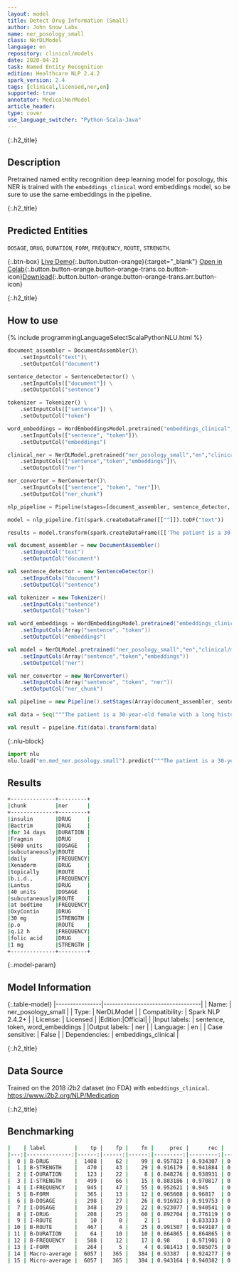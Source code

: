 ```yaml
---
layout: model
title: Detect Drug Information (Small)
author: John Snow Labs
name: ner_posology_small
class: NerDLModel
language: en
repository: clinical/models
date: 2020-04-21
task: Named Entity Recognition
edition: Healthcare NLP 2.4.2
spark_version: 2.4
tags: [clinical,licensed,ner,en]
supported: true
annotator: MedicalNerModel
article_header:
type: cover
use_language_switcher: "Python-Scala-Java"
---
```


{:.h2_title}
## Description

Pretrained named entity recognition deep learning model for posology, this NER is trained with the ``embeddings_clinical`` word embeddings model, so be sure to use the same embeddings in the pipeline.

{:.h2_title}
## Predicted Entities 
``DOSAGE``, ``DRUG``, ``DURATION``, ``FORM``, ``FREQUENCY``, ``ROUTE``, ``STRENGTH``.

{:.btn-box}
[Live Demo](https://demo.johnsnowlabs.com/healthcare/NER_POSOLOGY/){:.button.button-orange}{:target="_blank"}
[Open in Colab](https://colab.research.google.com/github/JohnSnowLabs/spark-nlp-workshop/blob/master/tutorials/Certification_Trainings/Healthcare/1.Clinical_Named_Entity_Recognition_Model.ipynb){:.button.button-orange.button-orange-trans.co.button-icon}[Download](https://s3.amazonaws.com/auxdata.johnsnowlabs.com/clinical/models/ner_posology_small_en_2.4.2_2.4_1587513301751.zip){:.button.button-orange.button-orange-trans.arr.button-icon}

{:.h2_title}
## How to use 
<div class="tabs-box" markdown="1">

{% include programmingLanguageSelectScalaPythonNLU.html %}

```python
document_assembler = DocumentAssembler()\
    .setInputCol("text")\
    .setOutputCol("document")

sentence_detector = SentenceDetector() \
    .setInputCols(["document"]) \
    .setOutputCol("sentence")

tokenizer = Tokenizer() \
    .setInputCols(["sentence"]) \
    .setOutputCol("token")

word_embeddings = WordEmbeddingsModel.pretrained("embeddings_clinical", "en", "clinical/models")\
	.setInputCols(["sentence", "token"])\
	.setOutputCol("embeddings")

clinical_ner = NerDLModel.pretrained("ner_posology_small","en","clinical/models")\
	.setInputCols(["sentence","token","embeddings"])\
	.setOutputCol("ner")

ner_converter = NerConverter()\
	.setInputCols(["sentence", "token", "ner"])\
	.setOutputCol("ner_chunk")

nlp_pipeline = Pipeline(stages=[document_assembler, sentence_detector, tokenizer, word_embeddings, clinical_ner, ner_converter])

model = nlp_pipeline.fit(spark.createDataFrame([[""]]).toDF("text"))

results = model.transform(spark.createDataFrame([['The patient is a 30-year-old female with a long history of insulin dependent diabetes, type 2; coronary artery disease; chronic renal insufficiency; peripheral vascular disease, also secondary to diabetes; who was originally admitted to an outside hospital for what appeared to be acute paraplegia, lower extremities. She did receive a course of Bactrim for 14 days for UTI. Evidently, at some point in time, the patient was noted to develop a pressure-type wound on the sole of her left foot and left great toe. She was also noted to have a large sacral wound; this is in a similar location with her previous laminectomy, and this continues to receive daily care. The patient was transferred secondary to inability to participate in full physical and occupational therapy and continue medical management of her diabetes, the sacral decubitus, left foot pressure wound, and associated complications of diabetes. She is given Fragmin 5000 units subcutaneously daily, Xenaderm to wounds topically b.i.d., Lantus 40 units subcutaneously at bedtime, OxyContin 30 mg p.o. q.12 h., folic acid 1 mg daily, levothyroxine 0.1 mg p.o. daily, Prevacid 30 mg daily, Avandia 4 mg daily, Norvasc 10 mg daily, Lexapro 20 mg daily, aspirin 81 mg daily, Senna 2 tablets p.o. q.a.m., Neurontin 400 mg p.o. t.i.d., Percocet 5/325 mg 2 tablets q.4 h. p.r.n., magnesium citrate 1 bottle p.o. p.r.n., sliding scale coverage insulin, Wellbutrin 100 mg p.o. daily, and Bactrim DS b.i.d.']], ["text"]))
```

```scala
val document_assembler = new DocumentAssembler()
    .setInputCol("text")
    .setOutputCol("document")

val sentence_detector = new SentenceDetector()
    .setInputCols("document")
    .setOutputCol("sentence")

val tokenizer = new Tokenizer()
    .setInputCols("sentence")
    .setOutputCol("token")

val word_embeddings = WordEmbeddingsModel.pretrained("embeddings_clinical", "en", "clinical/models")
	.setInputCols(Array("sentence", "token"))
	.setOutputCol("embeddings")

val model = NerDLModel.pretrained("ner_posology_small","en","clinical/models")
	.setInputCols(Array("sentence","token","embeddings"))
	.setOutputCol("ner")

val ner_converter = new NerConverter()
	.setInputCols(Array("sentence", "token", "ner"))
	.setOutputCol("ner_chunk")

val pipeline = new Pipeline().setStages(Array(document_assembler, sentence_detector, tokenizer, word_embeddings, model, ner_converter))

val data = Seq("""The patient is a 30-year-old female with a long history of insulin dependent diabetes, type 2; coronary artery disease; chronic renal insufficiency; peripheral vascular disease, also secondary to diabetes; who was originally admitted to an outside hospital for what appeared to be acute paraplegia, lower extremities. She did receive a course of Bactrim for 14 days for UTI. Evidently, at some point in time, the patient was noted to develop a pressure-type wound on the sole of her left foot and left great toe. She was also noted to have a large sacral wound; this is in a similar location with her previous laminectomy, and this continues to receive daily care. The patient was transferred secondary to inability to participate in full physical and occupational therapy and continue medical management of her diabetes, the sacral decubitus, left foot pressure wound, and associated complications of diabetes. She is given Fragmin 5000 units subcutaneously daily, Xenaderm to wounds topically b.i.d., Lantus 40 units subcutaneously at bedtime, OxyContin 30 mg p.o. q.12 h., folic acid 1 mg daily, levothyroxine 0.1 mg p.o. daily, Prevacid 30 mg daily, Avandia 4 mg daily, Norvasc 10 mg daily, Lexapro 20 mg daily, aspirin 81 mg daily, Senna 2 tablets p.o. q.a.m., Neurontin 400 mg p.o. t.i.d., Percocet 5/325 mg 2 tablets q.4 h. p.r.n., magnesium citrate 1 bottle p.o. p.r.n., sliding scale coverage insulin, Wellbutrin 100 mg p.o. daily, and Bactrim DS b.i.d.""").toDS.toDF("text")

val result = pipeline.fit(data).transform(data)
```


{:.nlu-block}
```python
import nlu
nlu.load("en.med_ner.posology.small").predict("""The patient is a 30-year-old female with a long history of insulin dependent diabetes, type 2; coronary artery disease; chronic renal insufficiency; peripheral vascular disease, also secondary to diabetes; who was originally admitted to an outside hospital for what appeared to be acute paraplegia, lower extremities. She did receive a course of Bactrim for 14 days for UTI. Evidently, at some point in time, the patient was noted to develop a pressure-type wound on the sole of her left foot and left great toe. She was also noted to have a large sacral wound; this is in a similar location with her previous laminectomy, and this continues to receive daily care. The patient was transferred secondary to inability to participate in full physical and occupational therapy and continue medical management of her diabetes, the sacral decubitus, left foot pressure wound, and associated complications of diabetes. She is given Fragmin 5000 units subcutaneously daily, Xenaderm to wounds topically b.i.d., Lantus 40 units subcutaneously at bedtime, OxyContin 30 mg p.o. q.12 h., folic acid 1 mg daily, levothyroxine 0.1 mg p.o. daily, Prevacid 30 mg daily, Avandia 4 mg daily, Norvasc 10 mg daily, Lexapro 20 mg daily, aspirin 81 mg daily, Senna 2 tablets p.o. q.a.m., Neurontin 400 mg p.o. t.i.d., Percocet 5/325 mg 2 tablets q.4 h. p.r.n., magnesium citrate 1 bottle p.o. p.r.n., sliding scale coverage insulin, Wellbutrin 100 mg p.o. daily, and Bactrim DS b.i.d.""")
```

</div>

## Results
```bash
+--------------+---------+
|chunk         |ner      |
+--------------+---------+
|insulin       |DRUG     |
|Bactrim       |DRUG     |
|for 14 days   |DURATION |
|Fragmin       |DRUG     |
|5000 units    |DOSAGE   |
|subcutaneously|ROUTE    |
|daily         |FREQUENCY|
|Xenaderm      |DRUG     |
|topically     |ROUTE    |
|b.i.d.,       |FREQUENCY|
|Lantus        |DRUG     |
|40 units      |DOSAGE   |
|subcutaneously|ROUTE    |
|at bedtime    |FREQUENCY|
|OxyContin     |DRUG     |
|30 mg         |STRENGTH |
|p.o           |ROUTE    |
|q.12 h        |FREQUENCY|
|folic acid    |DRUG     |
|1 mg          |STRENGTH |
+--------------+---------+
```

{:.model-param}
## Model Information

{:.table-model}
|----------------|----------------------------------|
| Name:           | ner_posology_small               |
| Type:    | NerDLModel                       |
| Compatibility:  | Spark NLP 2.4.2+                           |
| License:        | Licensed                         |
|Edition:|Official|                       |
|Input labels:         | sentence, token, word_embeddings |
|Output labels:        | ner                              |
| Language:       | en                               |
| Case sensitive: | False                            |
| Dependencies:  | embeddings_clinical              |

{:.h2_title}
## Data Source
Trained on the 2018 i2b2 dataset (no FDA) with ``embeddings_clinical``.
https://www.i2b2.org/NLP/Medication

{:.h2_title}
## Benchmarking
```bash
|    | label         |    tp |    fp |    fn |     prec |      rec |       f1 |
|---:|--------------:|------:|------:|------:|---------:|---------:|---------:|
|  0 | B-DRUG        |  1408 |    62 |    99 | 0.957823 | 0.934307 | 0.945919 |
|  1 | B-STRENGTH    |   470 |    43 |    29 | 0.916179 | 0.941884 | 0.928854 |
|  2 | I-DURATION    |   123 |    22 |     8 | 0.848276 | 0.938931 | 0.891304 |
|  3 | I-STRENGTH    |   499 |    66 |    15 | 0.883186 | 0.970817 | 0.924931 |
|  4 | I-FREQUENCY   |   945 |    47 |    55 | 0.952621 | 0.945    | 0.948795 |
|  5 | B-FORM        |   365 |    13 |    12 | 0.965608 | 0.96817  | 0.966887 |
|  6 | B-DOSAGE      |   298 |    27 |    26 | 0.916923 | 0.919753 | 0.918336 |
|  7 | I-DOSAGE      |   348 |    29 |    22 | 0.923077 | 0.940541 | 0.931727 |
|  8 | I-DRUG        |   208 |    25 |    60 | 0.892704 | 0.776119 | 0.830339 |
|  9 | I-ROUTE       |    10 |     0 |     2 | 1        | 0.833333 | 0.909091 |
| 10 | B-ROUTE       |   467 |     4 |    25 | 0.991507 | 0.949187 | 0.969886 |
| 11 | B-DURATION    |    64 |    10 |    10 | 0.864865 | 0.864865 | 0.864865 |
| 12 | B-FREQUENCY   |   588 |    12 |    17 | 0.98     | 0.971901 | 0.975934 |
| 13 | I-FORM        |   264 |     5 |     4 | 0.981413 | 0.985075 | 0.98324  |
| 14 | Macro-average |  6057 |   365 |   384 | 0.93387  | 0.924277 | 0.929049 |
| 15 | Micro-average |  6057 |   365 |   384 | 0.943164 | 0.940382 | 0.941771 |
```